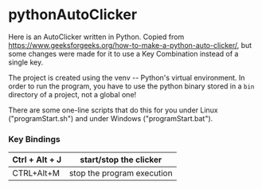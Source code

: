 # pythonAutoClicker
Here is an AutoClicker written in Python. Copied from https://www.geeksforgeeks.org/how-to-make-a-python-auto-clicker/, but some changes were made for it to use a Key Combination instead of a single key.

The project is created using the venv -- Python's virtual environment. In order to run the program, you have to use the python binary stored in a `bin` directory of a project, not a global one!

There are some one-line scripts that do this for you under Linux ("programStart.sh") and under Windows ("programStart.bat").

### Key Bindings

| Ctrl + Alt + J | start/stop the clicker |
| ---------------| -----------------------|
| CTRL+Alt+M | stop the program execution |
